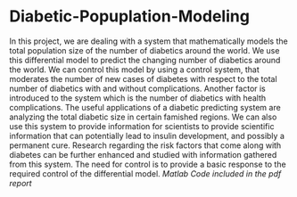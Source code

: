 # Diabetic-Popuplation-Modeling
In this project, we are dealing with a system that mathematically models the total population
size of the number of diabetics around the world. We use this differential model to predict the
changing number of diabetics around the world. We can control this model by using a control
system, that moderates the number of new cases of diabetes with respect to the total number of
diabetics with and without complications. Another factor is introduced to the system which is the
number of diabetics with health complications. The useful applications of a diabetic predicting
system are analyzing the total diabetic size in certain famished regions. We can also use this
system to provide information for scientists to provide scientific information that can potentially
lead to insulin development, and possibly a permanent cure. Research regarding the risk factors
that come along with diabetes can be further enhanced and studied with information gathered
from this system. The need for control is to provide a basic response to the required control of
the differential model.
*Matlab Code included in the pdf report*
